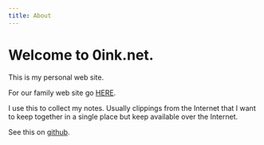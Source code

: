 ```yaml
---
title: About
---
```


# Welcome to 0ink.net.

This is my personal web site.

For our family web site go [HERE](http://www.iliu.net).

I use this to collect my notes. Usually clippings from the Internet
that I want to keep together in a single place but keep available
over the Internet.

See this on [github](https://github.com/alejandroliu/0ink.net).


